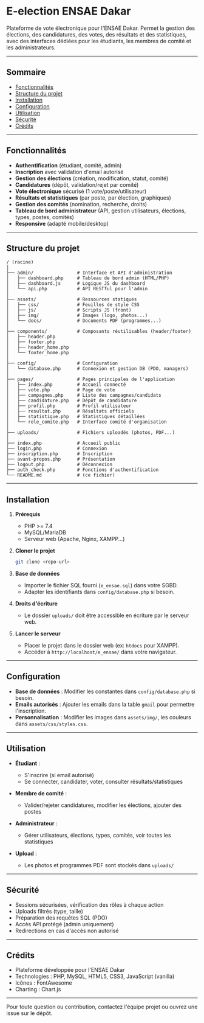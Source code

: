 # E-election ENSAE Dakar

Plateforme de vote électronique pour l'ENSAE Dakar. Permet la gestion des élections, des candidatures, des votes, des résultats et des statistiques, avec des interfaces dédiées pour les étudiants, les membres de comité et les administrateurs.

---

## Sommaire
- [Fonctionnalités](#fonctionnalités)
- [Structure du projet](#structure-du-projet)
- [Installation](#installation)
- [Configuration](#configuration)
- [Utilisation](#utilisation)
- [Sécurité](#sécurité)
- [Crédits](#crédits)

---

## Fonctionnalités

- **Authentification** (étudiant, comité, admin)
- **Inscription** avec validation d'email autorisé
- **Gestion des élections** (création, modification, statut, comité)
- **Candidatures** (dépôt, validation/rejet par comité)
- **Vote électronique** sécurisé (1 vote/poste/utilisateur)
- **Résultats et statistiques** (par poste, par élection, graphiques)
- **Gestion des comités** (nomination, recherche, droits)
- **Tableau de bord administrateur** (API, gestion utilisateurs, élections, types, postes, comités)
- **Responsive** (adapté mobile/desktop)

---

## Structure du projet

```
/ (racine)
│
├── admin/                # Interface et API d'administration
│   ├── dashboard.php     # Tableau de bord admin (HTML/PHP)
│   ├── dashboard.js      # Logique JS du dashboard
│   └── api.php           # API RESTful pour l'admin
│
├── assets/               # Ressources statiques
│   ├── css/              # Feuilles de style CSS
│   ├── js/               # Scripts JS (front)
│   ├── img/              # Images (logo, photos...)
│   └── docs/             # Documents PDF (programmes...)
│
├── components/           # Composants réutilisables (header/footer)
│   ├── header.php
│   ├── footer.php
│   ├── header_home.php
│   └── footer_home.php
│
├── config/               # Configuration
│   └── database.php      # Connexion et gestion DB (PDO, managers)
│
├── pages/                # Pages principales de l'application
│   ├── index.php         # Accueil connecté
│   ├── vote.php          # Page de vote
│   ├── campagnes.php     # Liste des campagnes/candidats
│   ├── candidature.php   # Dépôt de candidature
│   ├── profil.php        # Profil utilisateur
│   ├── resultat.php      # Résultats officiels
│   ├── statistique.php   # Statistiques détaillées
│   └── role_comite.php   # Interface comité d'organisation
│
├── uploads/              # Fichiers uploadés (photos, PDF...)
│
├── index.php             # Accueil public
├── login.php             # Connexion
├── inscription.php       # Inscription
├── avant-propos.php      # Présentation
├── logout.php            # Déconnexion
├── auth_check.php        # Fonctions d'authentification
└── README.md             # (ce fichier)
```

---

## Installation

1. **Prérequis**
   - PHP >= 7.4
   - MySQL/MariaDB
   - Serveur web (Apache, Nginx, XAMPP...)

2. **Cloner le projet**
   ```bash
   git clone <repo-url>
   ```

3. **Base de données**
   - Importer le fichier SQL fourni (`e_ensae.sql`) dans votre SGBD.
   - Adapter les identifiants dans `config/database.php` si besoin.

4. **Droits d'écriture**
   - Le dossier `uploads/` doit être accessible en écriture par le serveur web.

5. **Lancer le serveur**
   - Placer le projet dans le dossier web (ex: `htdocs` pour XAMPP).
   - Accéder à `http://localhost/e_ensae/` dans votre navigateur.

---

## Configuration

- **Base de données** : Modifier les constantes dans `config/database.php` si besoin.
- **Emails autorisés** : Ajouter les emails dans la table `gmail` pour permettre l'inscription.
- **Personnalisation** : Modifier les images dans `assets/img/`, les couleurs dans `assets/css/styles.css`.

---

## Utilisation

- **Étudiant** :
  - S'inscrire (si email autorisé)
  - Se connecter, candidater, voter, consulter résultats/statistiques

- **Membre de comité** :
  - Valider/rejeter candidatures, modifier les élections, ajouter des postes

- **Administrateur** :
  - Gérer utilisateurs, élections, types, comités, voir toutes les statistiques

- **Upload** :
  - Les photos et programmes PDF sont stockés dans `uploads/`

---

## Sécurité

- Sessions sécurisées, vérification des rôles à chaque action
- Uploads filtrés (type, taille)
- Préparation des requêtes SQL (PDO)
- Accès API protégé (admin uniquement)
- Redirections en cas d'accès non autorisé

---

## Crédits

- Plateforme développée pour l'ENSAE Dakar
- Technologies : PHP, MySQL, HTML5, CSS3, JavaScript (vanilla)
- Icônes : FontAwesome
- Charting : Chart.js

---

Pour toute question ou contribution, contactez l'équipe projet ou ouvrez une issue sur le dépôt. 